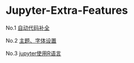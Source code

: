# Jupyter-Extra-Features

No.1 [自动代码补全](https://github.com/Hourout/Jupyter-Extra-Features/blob/master/ExtraFeatures/%E8%87%AA%E5%8A%A8%E4%BB%A3%E7%A0%81%E8%A1%A5%E5%85%A8.md)

No.2 [主题、字体设置](https://github.com/Hourout/Jupyter-Extra-Features/blob/master/ExtraFeatures/%E4%B8%BB%E9%A2%98%E5%AD%97%E4%BD%93%E8%AE%BE%E7%BD%AE.md)

No.3 [jupyter使用R语言](https://github.com/Hourout/Jupyter-Extra-Features/blob/master/ExtraFeatures/jupyter%20%E4%BD%BF%E7%94%A8R%E8%AF%AD%E8%A8%80.md)
